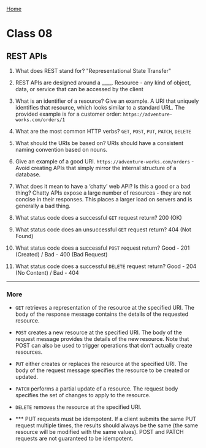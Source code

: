 [Home](../README.md)

# Class 08

## REST APIs

1. What does REST stand for?
  "Representational State Transfer"

2. REST APIs are designed around a ____.
  Resource - any kind of object, data, or service that can be accessed by the client

3. What is an identifier of a resource? Give an example.
  A URI that uniquely identifies that resource, which looks similar to a standard URL. The provided example is for a customer order: `https://adventure-works.com/orders/1`

4. What are the most common HTTP verbs?
  `GET`, `POST`, `PUT`, `PATCH`, `DELETE`

5. What should the URIs be based on?
  URIs should have a consistent naming convention based on nouns.

6. Give an example of a good URI.
  `https://adventure-works.com/orders` - Avoid creating APIs that simply mirror the internal structure of a database.

7. What does it mean to have a ‘chatty’ web API? Is this a good or a bad thing?
  Chatty APIs expose a large number of resources - they are not concise in their responses. This places a larger load on servers and is generally a bad thing.

8. What status code does a successful `GET` request return?
  200 (OK)

9. What status code does an unsuccessful `GET` request return?
  404 (Not Found)

10. What status code does a successful `POST` request return?
  Good - 201 (Created) / Bad - 400 (Bad Request)

11. What status code does a successful `DELETE` request return?
  Good - 204 (No Content) / Bad - 404

***

### More

- `GET` retrieves a representation of the resource at the specified URI. The body of the response message contains the details of the requested resource.
- `POST` creates a new resource at the specified URI. The body of the request message provides the details of the new resource. Note that POST can also be used to trigger operations that don't actually create resources.
- `PUT` either creates or replaces the resource at the specified URI. The body of the request message specifies the resource to be created or updated.
- `PATCH` performs a partial update of a resource. The request body specifies the set of changes to apply to the resource.
- `DELETE` removes the resource at the specified URI.

- *** PUT requests must be idempotent. If a client submits the same PUT request multiple times, the results should always be the same (the same resource will be modified with the same values). POST and PATCH requests are not guaranteed to be idempotent.
